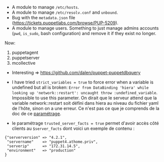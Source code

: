 * A module to manage `/etc/hosts`.
* A module to manage `/etc/resolv.conf` and `unbound`.
* Bug with the `metadata.json` file (https://tickets.puppetlabs.com/browse/PUP-5209).
* A module to manage users. Something to just manage
admins accounts (`pwd`, `is_sudo`, bash configuration) and remove it if
they exist no longer.

Now:
 1. puppetagent
 2. puppetserver
 3. mcollective


* Interesting => https://github.com/dalen/puppet-puppetdbquery

* I have tried `strict_variables = true` to force error when
a variable is undefined but all is broken: `Error from DataBinding
'hiera' while looking up 'network::restart': uncaught throw
:undefined_variable`. Impossible to use this parameter.
On dirait que le serveur attend que la variable network::restart
soit défini dans hiera au niveau du fichier yaml de l'hôte,
sinon on a une erreur. Ce n'est pas ce que je comprends de la
doc de ce
[paramétrage](https://docs.puppetlabs.com/puppet/latest/reference/config_important_settings.html).

* le paramétrage `trusted_server_facts = true` permet
d'avoir accès côté clients au `$server_facts` dont voici
un exemple de contenu :

```
{"serverversion" => "4.2.1",
 "servername"    => "puppet4.athome.priv",
 "serverip"      => "172.31.14.5",
 "environment"   => "production"
}
```


